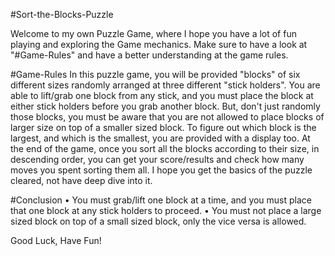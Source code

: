 #Sort-the-Blocks-Puzzle

Welcome to my own Puzzle Game, where I hope you have a lot of fun playing and exploring the Game mechanics. Make sure to have a look at "#Game-Rules" and have a better understanding at the game rules.

#Game-Rules
In this puzzle game, you will be provided "blocks" of six different sizes randomly arranged at three different "stick holders". You are able to lift/grab one block from any stick, and you must place the block at either stick holders before you grab another block. But, don't just randomly those blocks, you must be aware that you are not allowed to place blocks of larger size on top of a smaller sized block. To figure out which block is the largest, and which is the smallest, you are provided with a display too. At the end of the game, once you sort all the blocks according to their size, in descending order, you can get your score/results and check how many moves you spent sorting them all. I hope you get the basics of the puzzle cleared, not have deep dive into it.

#Conclusion
• You must grab/lift one block at a time, and you must place that one block at any stick holders to proceed.
• You must not place a large sized block on top of a small sized block, only the vice versa is allowed.

Good Luck, Have Fun!
